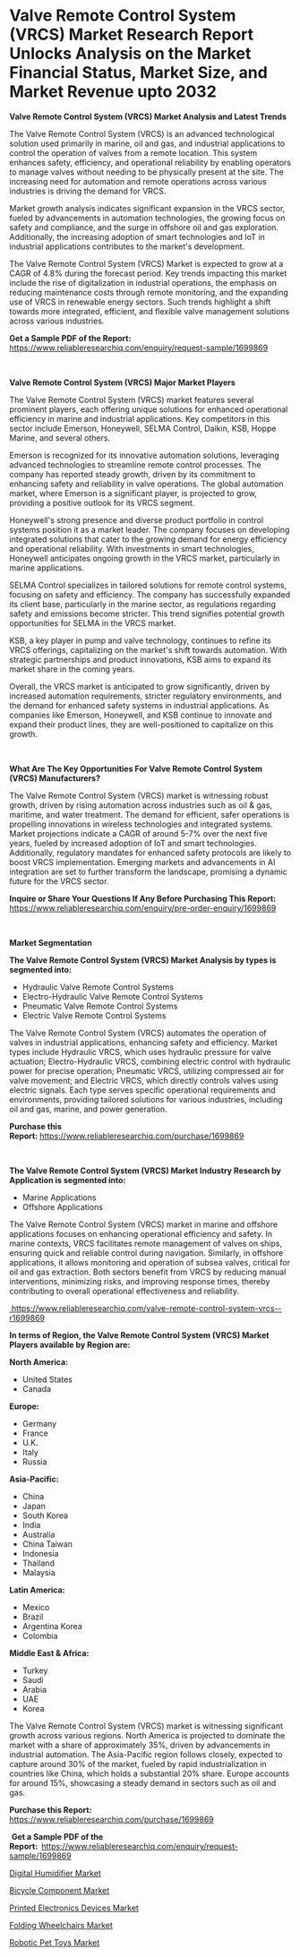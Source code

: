 <p><h1>Valve Remote Control System (VRCS) Market Research Report Unlocks Analysis on the Market Financial Status, Market Size, and Market Revenue upto 2032</h1></p><p><strong>Valve Remote Control System (VRCS) Market Analysis and Latest Trends</strong></p>
<p><p>The Valve Remote Control System (VRCS) is an advanced technological solution used primarily in marine, oil and gas, and industrial applications to control the operation of valves from a remote location. This system enhances safety, efficiency, and operational reliability by enabling operators to manage valves without needing to be physically present at the site. The increasing need for automation and remote operations across various industries is driving the demand for VRCS.</p><p>Market growth analysis indicates significant expansion in the VRCS sector, fueled by advancements in automation technologies, the growing focus on safety and compliance, and the surge in offshore oil and gas exploration. Additionally, the increasing adoption of smart technologies and IoT in industrial applications contributes to the market's development.</p><p>The Valve Remote Control System (VRCS) Market is expected to grow at a CAGR of 4.8% during the forecast period. Key trends impacting this market include the rise of digitalization in industrial operations, the emphasis on reducing maintenance costs through remote monitoring, and the expanding use of VRCS in renewable energy sectors. Such trends highlight a shift towards more integrated, efficient, and flexible valve management solutions across various industries.</p></p>
<p><strong>Get a Sample PDF of the Report:&nbsp;</strong> <a href="https://www.reliableresearchiq.com/enquiry/request-sample/1699869?utm_campaign=3139&utm_medium=2&utm_source=Github&utm_content=ia&utm_term=27032025&utm_id=valve-remote-control-system-vrcs">https://www.reliableresearchiq.com/enquiry/request-sample/1699869</a></p>
<p>&nbsp;</p>
<p><strong>Valve Remote Control System (VRCS) Major Market Players</strong></p>
<p><p>The Valve Remote Control System (VRCS) market features several prominent players, each offering unique solutions for enhanced operational efficiency in marine and industrial applications. Key competitors in this sector include Emerson, Honeywell, SELMA Control, Daikin, KSB, Hoppe Marine, and several others.</p><p>Emerson is recognized for its innovative automation solutions, leveraging advanced technologies to streamline remote control processes. The company has reported steady growth, driven by its commitment to enhancing safety and reliability in valve operations. The global automation market, where Emerson is a significant player, is projected to grow, providing a positive outlook for its VRCS segment.</p><p>Honeywell's strong presence and diverse product portfolio in control systems position it as a market leader. The company focuses on developing integrated solutions that cater to the growing demand for energy efficiency and operational reliability. With investments in smart technologies, Honeywell anticipates ongoing growth in the VRCS market, particularly in marine applications.</p><p>SELMA Control specializes in tailored solutions for remote control systems, focusing on safety and efficiency. The company has successfully expanded its client base, particularly in the marine sector, as regulations regarding safety and emissions become stricter. This trend signifies potential growth opportunities for SELMA in the VRCS market.</p><p>KSB, a key player in pump and valve technology, continues to refine its VRCS offerings, capitalizing on the market's shift towards automation. With strategic partnerships and product innovations, KSB aims to expand its market share in the coming years.</p><p>Overall, the VRCS market is anticipated to grow significantly, driven by increased automation requirements, stricter regulatory environments, and the demand for enhanced safety systems in industrial applications. As companies like Emerson, Honeywell, and KSB continue to innovate and expand their product lines, they are well-positioned to capitalize on this growth.</p></p>
<p>&nbsp;</p>
<p><strong>What Are The Key Opportunities For Valve Remote Control System (VRCS) Manufacturers?</strong></p>
<p><p>The Valve Remote Control System (VRCS) market is witnessing robust growth, driven by rising automation across industries such as oil & gas, maritime, and water treatment. The demand for efficient, safer operations is propelling innovations in wireless technologies and integrated systems. Market projections indicate a CAGR of around 5-7% over the next five years, fueled by increased adoption of IoT and smart technologies. Additionally, regulatory mandates for enhanced safety protocols are likely to boost VRCS implementation. Emerging markets and advancements in AI integration are set to further transform the landscape, promising a dynamic future for the VRCS sector.</p></p>
<p><strong>Inquire or Share Your Questions If Any Before Purchasing This Report:</strong> <a href="https://www.reliableresearchiq.com/enquiry/pre-order-enquiry/1699869?utm_campaign=3139&utm_medium=2&utm_source=Github&utm_content=ia&utm_term=27032025&utm_id=valve-remote-control-system-vrcs">https://www.reliableresearchiq.com/enquiry/pre-order-enquiry/1699869</a></p>
<p>&nbsp;</p>
<p><strong>Market Segmentation</strong></p>
<p><strong>The Valve Remote Control System (VRCS) Market Analysis by types is segmented into:</strong></p>
<p><ul><li>Hydraulic Valve Remote Control Systems</li><li>Electro-Hydraulic Valve Remote Control Systems</li><li>Pneumatic Valve Remote Control Systems</li><li>Electric Valve Remote Control Systems</li></ul></p>
<p><p>The Valve Remote Control System (VRCS) automates the operation of valves in industrial applications, enhancing safety and efficiency. Market types include Hydraulic VRCS, which uses hydraulic pressure for valve actuation; Electro-Hydraulic VRCS, combining electric control with hydraulic power for precise operation; Pneumatic VRCS, utilizing compressed air for valve movement; and Electric VRCS, which directly controls valves using electric signals. Each type serves specific operational requirements and environments, providing tailored solutions for various industries, including oil and gas, marine, and power generation.</p></p>
<p><strong>Purchase this Report:&nbsp;</strong><a href="https://www.reliableresearchiq.com/purchase/1699869?utm_campaign=3139&utm_medium=2&utm_source=Github&utm_content=ia&utm_term=27032025&utm_id=valve-remote-control-system-vrcs">https://www.reliableresearchiq.com/purchase/1699869</a></p>
<p>&nbsp;</p>
<p><strong>The Valve Remote Control System (VRCS) Market Industry Research by Application is segmented into:</strong></p>
<p><ul><li>Marine Applications</li><li>Offshore Applications</li></ul></p>
<p><p>The Valve Remote Control System (VRCS) market in marine and offshore applications focuses on enhancing operational efficiency and safety. In marine contexts, VRCS facilitates remote management of valves on ships, ensuring quick and reliable control during navigation. Similarly, in offshore applications, it allows monitoring and operation of subsea valves, critical for oil and gas extraction. Both sectors benefit from VRCS by reducing manual interventions, minimizing risks, and improving response times, thereby contributing to overall operational effectiveness and reliability.</p></p>
<p><a href="https://www.reliableresearchiq.com/valve-remote-control-system-vrcs--r1699869?utm_campaign=3139&utm_medium=2&utm_source=Github&utm_content=ia&utm_term=27032025&utm_id=valve-remote-control-system-vrcs">&nbsp;https://www.reliableresearchiq.com/valve-remote-control-system-vrcs--r1699869</a></p>
<p><strong>In terms of Region, the Valve Remote Control System (VRCS) Market Players available by Region are:</strong></p>
<p>
    <p> <strong> North America: </strong>
        <ul>
            <li>United States</li>
            <li>Canada</li>
        </ul>
        </p> 
    <p> <strong> Europe: </strong>
        <ul>
            <li>Germany</li>
            <li>France</li>
            <li>U.K.</li>
            <li>Italy</li>
            <li>Russia</li>
        </ul>
        </p> 
    <p> <strong> Asia-Pacific: </strong>
        <ul>
            <li>China</li>
            <li>Japan</li>
            <li>South Korea</li>
            <li>India</li>
            <li>Australia</li>
            <li>China Taiwan</li>
            <li>Indonesia</li>
            <li>Thailand</li>
            <li>Malaysia</li>
        </ul>
        </p> 
    <p> <strong> Latin America: </strong>
        <ul>
            <li>Mexico</li>
            <li>Brazil</li>
            <li>Argentina Korea</li>
            <li>Colombia</li>
        </ul>
        </p> 
    <p> <strong> Middle East & Africa: </strong>
        <ul>
            <li>Turkey</li>
            <li>Saudi</li>
            <li>Arabia</li>
            <li>UAE</li>
            <li>Korea</li>
        </ul>
    </p>
    </p>
<p><p>The Valve Remote Control System (VRCS) market is witnessing significant growth across various regions. North America is projected to dominate the market with a share of approximately 35%, driven by advancements in industrial automation. The Asia-Pacific region follows closely, expected to capture around 30% of the market, fueled by rapid industrialization in countries like China, which holds a substantial 20% share. Europe accounts for around 15%, showcasing a steady demand in sectors such as oil and gas.</p></p>
<p><strong>Purchase this Report: </strong><a href="https://www.reliableresearchiq.com/purchase/1699869?utm_campaign=3139&utm_medium=2&utm_source=Github&utm_content=ia&utm_term=27032025&utm_id=valve-remote-control-system-vrcs">https://www.reliableresearchiq.com/purchase/1699869</a></p>
<p>&nbsp;<strong>Get a Sample PDF of the Report:&nbsp;&nbsp;</strong><a href="https://www.reliableresearchiq.com/enquiry/request-sample/1699869?utm_campaign=3139&utm_medium=2&utm_source=Github&utm_content=ia&utm_term=27032025&utm_id=valve-remote-control-system-vrcs">https://www.reliableresearchiq.com/enquiry/request-sample/1699869</a></p>
<p><strong></strong></p>
<p><p><a href="https://www.linkedin.com/pulse/digital-humidifier-market-overview-forecast-2025-2032-detailed-mz4he?utm_campaign=3139&utm_medium=2&utm_source=Github&utm_content=ia&utm_term=27032025&utm_id=valve-remote-control-system-vrcs">Digital Humidifier Market</a></p><p><a href="https://www.linkedin.com/pulse/insights-global-bicycle-component-market-forecasted-growth-nz5re?utm_campaign=3139&utm_medium=2&utm_source=Github&utm_content=ia&utm_term=27032025&utm_id=valve-remote-control-system-vrcs">Bicycle Component Market</a></p><p><a href="https://www.linkedin.com/pulse/printed-electronics-devices-market-growth-study-examines-trajectory-zej1e?utm_campaign=3139&utm_medium=2&utm_source=Github&utm_content=ia&utm_term=27032025&utm_id=valve-remote-control-system-vrcs">Printed Electronics Devices Market</a></p><p><a href="https://www.linkedin.com/pulse/market-report-years-2025-2032-63-cagrshowing-significant-fgece?utm_campaign=3139&utm_medium=2&utm_source=Github&utm_content=ia&utm_term=27032025&utm_id=valve-remote-control-system-vrcs">Folding Wheelchairs Market</a></p><p><a href="https://www.linkedin.com/pulse/robotic-pet-toys-market-size-global-industry-analysis-yg8ce?utm_campaign=3139&utm_medium=2&utm_source=Github&utm_content=ia&utm_term=27032025&utm_id=valve-remote-control-system-vrcs">Robotic Pet Toys Market</a></p></p>